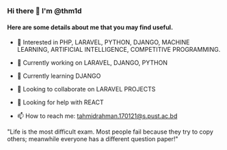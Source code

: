 ### Hi there 👋 I'm @thm1d
#### Here are some details about me that you may find useful.

<!--
**thm1d/thm1d** is a ✨ _special_ ✨ repository because its `README.md` (this file) appears on your GitHub profile.

Here are some ideas to get you started:
-->
- 👀 Interested in PHP, LARAVEL, PYTHON, DJANGO, MACHINE LEARNING, ARTIFICIAL INTELLIGENCE, COMPETITIVE PROGRAMMING.
- 🔭 Currently working on LARAVEL, DJANGO, PYTHON
- 🌱 Currently learning DJANGO
- 👯 Looking to collaborate on LARAVEL PROJECTS
- 🤔 Looking for help with REACT

- 📫 How to reach me: tahmidrahman.170121@s.pust.ac.bd



"Life is the most difficult exam. Most people fail because they try to copy others; meanwhile everyone has a different question paper!"
